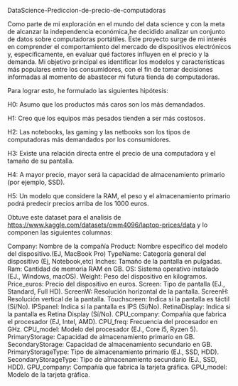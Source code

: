 DataScience-Prediccion-de-precio-de-computadoras


Como parte de mi exploración en el mundo del data science y con la meta de alcanzar la independencia económica,he decidido analizar un conjunto de datos sobre computadoras portátiles. 
Este proyecto surge de mi interés en comprender el comportamiento del mercado de dispositivos electrónicos y, específicamente, en evaluar qué factores influyen en el precio y la 
demanda.
Mi objetivo principal es identificar los modelos y características más populares entre los consumidores, con el fin de tomar decisiones informadas al momento de abastecer mi futura
tienda de computadoras.

Para lograr esto, he formulado las siguientes hipótesis:

H0: Asumo que los productos más caros son los más demandados.

H1: Creo que los equipos más pesados tienden a ser más costosos.

H2: Las notebooks, las gaming y las netbooks son los tipos de computadoras más demandados por los consumidores.

H3: Existe una relación directa entre el precio de una computadora y el tamaño de su pantalla.

H4: A mayor precio, mayor será la capacidad de almacenamiento primario (por ejemplo, SSD).

H5: Un modelo que considere la RAM, el peso y el almacenamiento primario podrá predecir precios arriba de los 1000 euros.

Obtuve este dataset para el analisis de https://www.kaggle.com/datasets/owm4096/laptop-prices/data y lo componen las siguientes columnas:

Company: Nombre de la compañía 
Product: Nombre específico del modelo del dispositivo.(EJ, MacBook Pro) 
TypeName: Categoría general del dispositivo (Ej, Notebook,etc) 
Inches: Tamaño de la pantalla en pulgadas. 
Ram: Cantidad de memoria RAM en GB. 
OS: Sistema operativo instalado (EJ., Windows, macOS).
Weight: Peso del dispositivo en kilogramos. 
Price_euros: Precio del dispositivo en euros. 
Screen: Tipo de pantalla (EJ., Standard, Full HD). 
ScreenW: Resolución horizontal de la pantalla. 
ScreenH: Resolución vertical de la pantalla. 
Touchscreen: Indica si la pantalla es táctil (Sí/No).
IPSpanel: Indica si la pantalla es IPS (Sí/No). 
RetinaDisplay: Indica si la pantalla es Retina Display (Sí/No). 
CPU_company: Compañía que fabrica el procesador (EJ, Intel, AMD). 
CPU_freq: Frecuencia del procesador en GHz. 
CPU_model: Modelo del procesador (EJ., Core i5, Ryzen 5).
PrimaryStorage: Capacidad de almacenamiento primario en GB. 
SecondaryStorage: Capacidad de almacenamiento secundario en GB. 
PrimaryStorageType: Tipo de almacenamiento primario (EJ., SSD, HDD). 
SecondaryStorageType: Tipo de almacenamiento secundario (EJ., SSD, HDD). 
GPU_company: Compañía que fabrica la tarjeta gráfica. 
GPU_model: Modelo de la tarjeta gráfica.










